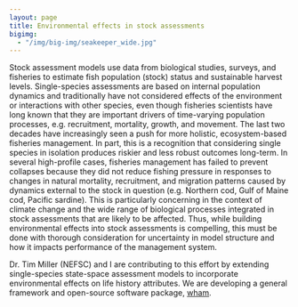 ```yaml
---
layout: page
title: Environmental effects in stock assessments
bigimg:
  - "/img/big-img/seakeeper_wide.jpg"
---
```


Stock assessment models use data from biological studies, surveys, and fisheries to estimate fish population
(stock) status and sustainable harvest levels. Single-species assessments are based on internal population
dynamics and traditionally have not considered effects of the environment or interactions with other species,
even though fisheries scientists have long known that they are important drivers of time-varying population
processes, e.g. recruitment, mortality, growth, and movement. The last two decades have increasingly seen a push 
for more holistic, ecosystem-based fisheries management. In part, this is a recognition 
that considering single species in isolation produces riskier and less robust outcomes long-term. In several high-profile cases,
fisheries management has failed to prevent collapses because they did not reduce fishing pressure in responses
to changes in natural mortality, recruitment, and migration patterns caused by dynamics external to the stock in
question (e.g. Northern cod, Gulf of Maine cod, Pacific sardine). This is particularly concerning in the context of 
climate change and the wide range of biological processes integrated in stock assessments that are likely to be affected. 
Thus, while building environmental effects into stock assessments is compelling, this must be done
with thorough consideration for uncertainty in model structure and how it impacts performance of the
management system.

Dr. Tim Miller (NEFSC) and I are contributing to this effort by extending single-species state-space assessment models to
incorporate environmental effects on life history attributes. We are developing a general framework and open-source software
package, [wham](https://github.com/timjmiller/wham).

